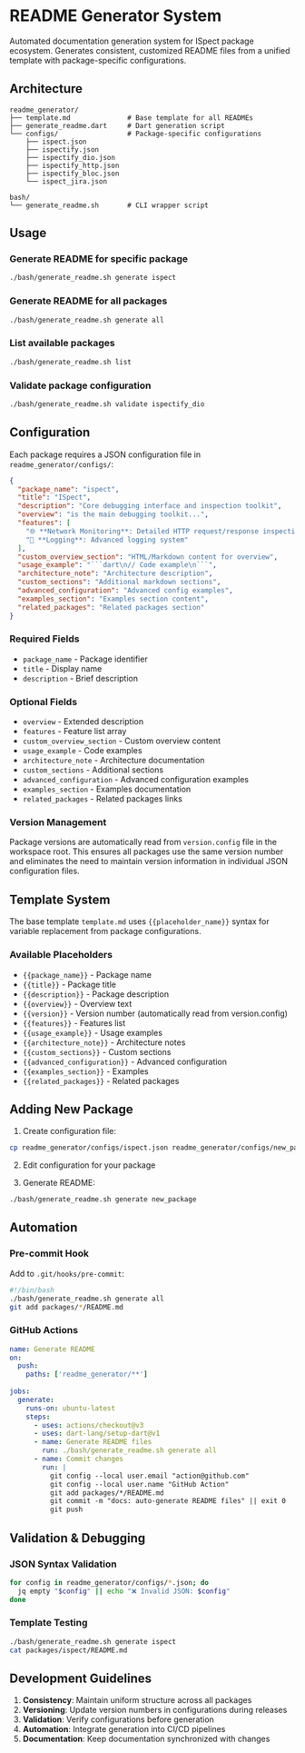# README Generator System

Automated documentation generation system for ISpect package ecosystem. Generates consistent, customized README files from a unified template with package-specific configurations.

## Architecture

```
readme_generator/
├── template.md              # Base template for all READMEs
├── generate_readme.dart     # Dart generation script
└── configs/                 # Package-specific configurations
    ├── ispect.json
    ├── ispectify.json
    ├── ispectify_dio.json
    ├── ispectify_http.json
    ├── ispectify_bloc.json
    └── ispect_jira.json

bash/
└── generate_readme.sh       # CLI wrapper script
```

## Usage

### Generate README for specific package

```bash
./bash/generate_readme.sh generate ispect
```

### Generate README for all packages

```bash
./bash/generate_readme.sh generate all
```

### List available packages

```bash
./bash/generate_readme.sh list
```

### Validate package configuration

```bash
./bash/generate_readme.sh validate ispectify_dio
```

## Configuration

Each package requires a JSON configuration file in `readme_generator/configs/`:

```json
{
  "package_name": "ispect",
  "title": "ISpect",
  "description": "Core debugging interface and inspection toolkit",
  "overview": "is the main debugging toolkit...",
  "features": [
    "🌐 **Network Monitoring**: Detailed HTTP request/response inspection",
    "📝 **Logging**: Advanced logging system"
  ],
  "custom_overview_section": "HTML/Markdown content for overview",
  "usage_example": "```dart\n// Code example\n```",
  "architecture_note": "Architecture description",
  "custom_sections": "Additional markdown sections",
  "advanced_configuration": "Advanced config examples",
  "examples_section": "Examples section content",
  "related_packages": "Related packages section"
}
```

### Required Fields

- `package_name` - Package identifier
- `title` - Display name
- `description` - Brief description

### Optional Fields

- `overview` - Extended description
- `features` - Feature list array
- `custom_overview_section` - Custom overview content
- `usage_example` - Code examples
- `architecture_note` - Architecture documentation
- `custom_sections` - Additional sections
- `advanced_configuration` - Advanced configuration examples
- `examples_section` - Examples documentation
- `related_packages` - Related packages links

### Version Management

Package versions are automatically read from `version.config` file in the workspace root. This ensures all packages use the same version number and eliminates the need to maintain version information in individual JSON configuration files.

## Template System

The base template `template.md` uses `{{placeholder_name}}` syntax for variable replacement from package configurations.

### Available Placeholders

- `{{package_name}}` - Package name
- `{{title}}` - Package title  
- `{{description}}` - Package description
- `{{overview}}` - Overview text
- `{{version}}` - Version number (automatically read from version.config)
- `{{features}}` - Features list
- `{{usage_example}}` - Usage examples
- `{{architecture_note}}` - Architecture notes
- `{{custom_sections}}` - Custom sections
- `{{advanced_configuration}}` - Advanced configuration
- `{{examples_section}}` - Examples
- `{{related_packages}}` - Related packages

## Adding New Package

1. Create configuration file:

```bash
cp readme_generator/configs/ispect.json readme_generator/configs/new_package.json
```

2. Edit configuration for your package

3. Generate README:

```bash
./bash/generate_readme.sh generate new_package
```

## Automation

### Pre-commit Hook

Add to `.git/hooks/pre-commit`:

```bash
#!/bin/bash
./bash/generate_readme.sh generate all
git add packages/*/README.md
```

### GitHub Actions

```yaml
name: Generate README
on:
  push:
    paths: ['readme_generator/**']
  
jobs:
  generate:
    runs-on: ubuntu-latest
    steps:
      - uses: actions/checkout@v3
      - uses: dart-lang/setup-dart@v1
      - name: Generate README files
        run: ./bash/generate_readme.sh generate all
      - name: Commit changes
        run: |
          git config --local user.email "action@github.com"
          git config --local user.name "GitHub Action"
          git add packages/*/README.md
          git commit -m "docs: auto-generate README files" || exit 0
          git push
```

## Validation & Debugging

### JSON Syntax Validation

```bash
for config in readme_generator/configs/*.json; do
  jq empty "$config" || echo "❌ Invalid JSON: $config"
done
```

### Template Testing

```bash
./bash/generate_readme.sh generate ispect
cat packages/ispect/README.md
```

## Development Guidelines

1. **Consistency**: Maintain uniform structure across all packages
2. **Versioning**: Update version numbers in configurations during releases
3. **Validation**: Verify configurations before generation
4. **Automation**: Integrate generation into CI/CD pipelines
5. **Documentation**: Keep documentation synchronized with changes
